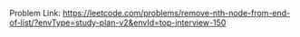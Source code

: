 Problem Link: https://leetcode.com/problems/remove-nth-node-from-end-of-list/?envType=study-plan-v2&envId=top-interview-150

```
```
